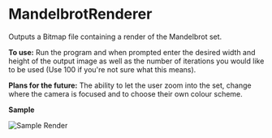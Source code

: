 # MandelbrotRenderer
Outputs a Bitmap file containing a render of the Mandelbrot set.

**To use:** Run the program and when prompted enter the desired width and height of the output image as well as the number of iterations you would like to be used (Use 100 if you're not sure what this means).

**Plans for the future:** The ability to let the user zoom into the set, change where the camera is focused and to choose their own colour scheme.

**Sample**

![Sample Render][logo]

[logo]: http://i.imgur.com/KUuRIGn.png?1


